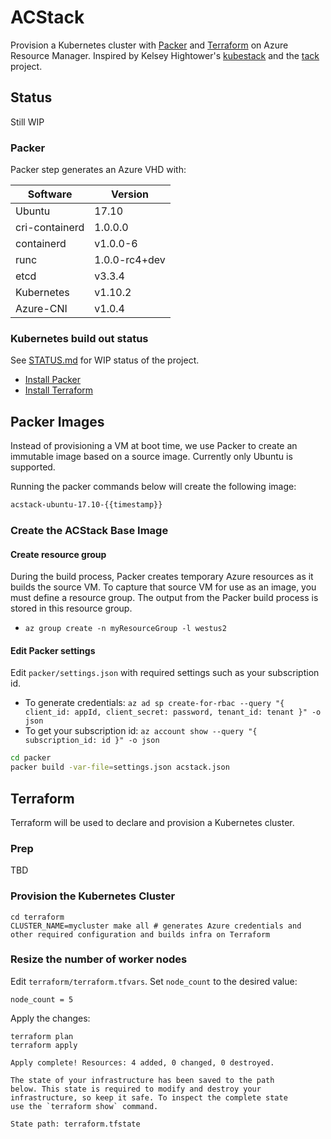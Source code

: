 # ACStack

Provision a Kubernetes cluster with [Packer](https://packer.io) and [Terraform](https://www.terraform.io) on Azure Resource Manager. Inspired by Kelsey Hightower's [kubestack](https://github.com/kelseyhightower/kubestack) and the [tack](https://github.com/kz8s/tack) project.

## Status

Still WIP

### Packer

Packer step generates an Azure VHD with:

**Software**|**Version**
-----|-----
Ubuntu|17.10
cri-containerd|1.0.0.0
containerd|v1.0.0-6
runc|1.0.0-rc4+dev
etcd|v3.3.4
Kubernetes|v1.10.2
Azure-CNI|v1.0.4

### Kubernetes build out status

See [STATUS.md](STATUS.md) for WIP status of the project.

- [Install Packer](https://packer.io/docs/installation.html)
- [Install Terraform](https://www.terraform.io/intro/getting-started/install.html)

## Packer Images

Instead of provisioning a VM at boot time, we use Packer to create an immutable image based on a source image. Currently only Ubuntu is supported.

Running the packer commands below will create the following image:

```sh
acstack-ubuntu-17.10-{{timestamp}}
```

### Create the ACStack Base Image

#### Create resource group

During the build process, Packer creates temporary Azure resources as it builds the source VM. To capture that source VM for use as an image, you must define a resource group. The output from the Packer build process is stored in this resource group.

- `az group create -n myResourceGroup -l westus2`

#### Edit Packer settings

Edit `packer/settings.json` with required settings such as your subscription id.

- To generate credentials: `az ad sp create-for-rbac --query "{ client_id: appId, client_secret: password, tenant_id: tenant }" -o json`
- To get your subscription id: `az account show --query "{ subscription_id: id }" -o json`

```sh
cd packer
packer build -var-file=settings.json acstack.json
```

## Terraform

Terraform will be used to declare and provision a Kubernetes cluster.

### Prep

TBD


### Provision the Kubernetes Cluster

```
cd terraform
CLUSTER_NAME=mycluster make all # generates Azure credentials and other required configuration and builds infra on Terraform
```


### Resize the number of worker nodes

Edit `terraform/terraform.tfvars`. Set `node_count` to the desired value:

```
node_count = 5
```

Apply the changes:

```
terraform plan
terraform apply
```

```
Apply complete! Resources: 4 added, 0 changed, 0 destroyed.

The state of your infrastructure has been saved to the path
below. This state is required to modify and destroy your
infrastructure, so keep it safe. To inspect the complete state
use the `terraform show` command.

State path: terraform.tfstate

```
